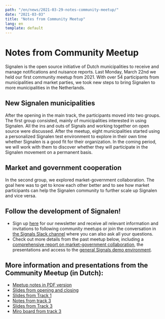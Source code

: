 ```yaml
---
path: "/en/news/2021-03-29-notes-community-meetup/"
date: "2021-03-03"
title: "Notes from Community Meetup"
lang: en
template: default
---
```


# Notes from Community Meetup

Signalen is the open source initiative of Dutch municipalities to receive and manage notifications and nuisance reports. Last Monday, March 22nd we held our first community meetup from 2021. With over 54 participants from municipalities and market parties, we took new steps to bring Signalen to more municipalities in the Netherlands.
 
## New Signalen municipalities

After the opening in the main track, the participants moved into two groups. The first group consisted, mainly of municipalities interested in using Signalen. All the ins and outs of Signals and working together on open source were discussed.
After the meetup, eight municipalities started using a personalized Signalen test environment to explore in their own time whether Signalen is a good fit for their organization. In the coming period, we will work with them to discover whether they will participate in the Signalen movement on a permanent basis.

## Market and government cooperation

In the second group, we explored market-government collaboration.  The goal here was to get to know each other better and to see how market participants can help the Signalen community to further scale up Signalen and vice versa.

## Follow the development of Signalen!

- Sign up [here](https://lists.publiccode.net/mailman/postorius/lists/signalen-discuss.lists.publiccode.net/) for our newsletter and receive all relevant information and invitations to following community meetups or join the conversation in [the Signals Slack channel](https://join.slack.com/t/samenorganiseren/shared_invite/zt-dex1d7sk-wy11sKYWCF0qQYjJHSMW5Q) where you can also ask all your questions.
- Check out more details from the past meetup below, including a [comprehensive report on market-government collaboration](https://hackmd.io/@felixfaassen/B1RuQXDV_), the presentations and access to the [general Signals demo environment](https://signalen.demoground.nl/incident/beschrijf).

## More information and presentations from the Community Meetup (in Dutch):

- [Meetup notes in PDF version](/uploads/signalen-meetup-verslag.pdf)
- [Slides from opening and closing](/uploads/slides-opening-afsluiting.pdf)
- [Slides from Track 1](/uploads/slides-track-1.pdf)
- [Notes from track 3](https://hackmd.io/@felixfaassen/B1RuQXDV_)
- [Slides from Track 3](/uploads/slides-track-3.pdf)
- [Miro board from track 3](/uploads/miro-samenwerken-in-signalen.pdf)
